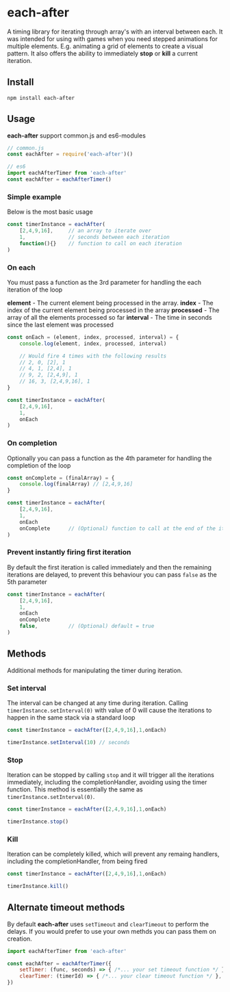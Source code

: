# each-after

A timing library for iterating through array's with an interval between each. It was intended for using with games when you need stepped animations for multiple elements. E.g. animating a grid of elements to create a visual pattern. It also offers the ability to immediately **stop** or **kill** a current iteration.

## Install

```shell
npm install each-after
```

## Usage

**each-after** support common.js and es6-modules

```js
// common.js
const eachAfter = require('each-after')()

// es6
import eachAfterTimer from 'each-after'
const eachAfter = eachAfterTimer()

```


### Simple example

Below is the most basic usage

```js
const timerInstance = eachAfter(
    [2,4,9,16],     // an array to iterate over
    1,              // seconds between each iteration
    function(){}    // function to call on each iteration
)
```

### On each

You must pass a function as the 3rd parameter for handling the each iteration of the loop

**element** - The current element being processed in the array.
**index** - The index of the current element being processed in the array
**processed** - The array of all the elements processed so far
**interval** - The time in seconds since the last element was processed

```js
const onEach = (element, index, processed, interval) = {
    console.log(element, index, processed, interval)

    // Would fire 4 times with the following results
    // 2, 0, [2], 1
    // 4, 1, [2,4], 1
    // 9, 2, [2,4,9], 1
    // 16, 3, [2,4,9,16], 1
}

const timerInstance = eachAfter(
    [2,4,9,16],
    1,
    onEach
)
```

### On completion

Optionally you can pass a function as the 4th parameter for handling the completion of the loop

```js
const onComplete = (finalArray) = {
    console.log(finalArray) // [2,4,9,16]
}

const timerInstance = eachAfter(
    [2,4,9,16],
    1,
    onEach
    onComplete      // (Optional) function to call at the end of the iteration
)
```

### Prevent instantly firing first iteration

By default the first iteration is called immediately and then the remaining iterations are delayed, to prevent this behaviour you can pass `false` as the 5th parameter

```js
const timerInstance = eachAfter(
    [2,4,9,16],
    1,
    onEach
    onComplete
    false,          // (Optional) default = true
)
```

## Methods

Additional methods for manipulating the timer during iteration.

### Set interval

The interval can be changed at any time during iteration. Calling `timerInstance.setInterval(0)` with value of 0 will cause the iterations to happen in the same stack via a standard loop

```js
const timerInstance = eachAfter([2,4,9,16],1,onEach)

timerInstance.setInterval(10) // seconds
```

### Stop

Iteration can be stopped by calling `stop` and it will trigger all the iterations immediately, including the completionHandler, avoiding using the timer function. This method is essentially the same as `timerInstance.setInterval(0)`.

```js
const timerInstance = eachAfter([2,4,9,16],1,onEach)

timerInstance.stop()
```

### Kill

Iteration can be completely killed, which will prevent any remaing handlers, including the completionHandler, from being fired

```js
const timerInstance = eachAfter([2,4,9,16],1,onEach)

timerInstance.kill()
```

## Alternate timeout methods

By default **each-after** uses `setTimeout` and `clearTimeout` to perform the delays. If you would prefer to use your own methds you can pass them on creation.

```js
import eachAfterTimer from 'each-after'

const eachAfter = eachAfterTimer({
    setTimer: (func, seconds) => { /*... your set timeout function */ },
    clearTimer: (timerId) => { /*... your clear timeout function */ },
})

```
